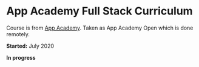 # App Academy Full Stack Curriculum

Course is from [App Academy](https://www.appacademy.io/immersive/curriculum). Taken as App Academy Open which is done remotely.

**Started:** July 2020

**In progress**

